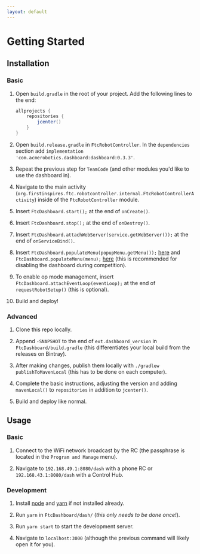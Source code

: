 ```yaml
---
layout: default
---
```


# Getting Started

## Installation

### Basic

1. Open `build.gradle` in the root of your project. Add the following lines to the end:

    ```groovy
    allprojects {
        repositories {
            jcenter()
        }
    }
    ```

1. Open `build.release.gradle` in `FtcRobotController`. In the `dependencies` section add `implementation 'com.acmerobotics.dashboard:dashboard:0.3.3'`.

1. Repeat the previous step for `TeamCode` (and other modules you'd like to use the dashboard in).

1. Navigate to the main activity (`org.firstinspires.ftc.robotcontroller.internal.FtcRobotControllerActivity`) inside of the `FtcRobotController` module.

1. Insert `FtcDashboard.start();` at the end of `onCreate()`.

1. Insert `FtcDashboard.stop();` at the end of `onDestroy()`.

1. Insert `FtcDashboard.attachWebServer(service.getWebServer());` at the end of `onServiceBind()`.

1. Insert `FtcDashboard.populateMenu(popupMenu.getMenu());` [here](https://github.com/acmerobotics/ftc-dashboard/blob/e6c8f5799f167023cce47fdf6b0003355ad721c8/FtcRobotController/src/main/java/org/firstinspires/ftc/robotcontroller/internal/FtcRobotControllerActivity.java#L285) and `FtcDashboard.populateMenu(menu);` [here](https://github.com/acmerobotics/ftc-dashboard/blob/e6c8f5799f167023cce47fdf6b0003355ad721c8/FtcRobotController/src/main/java/org/firstinspires/ftc/robotcontroller/internal/FtcRobotControllerActivity.java#L496) (this is recommended for disabling the dashboard during competition).

1. To enable op mode management, insert `FtcDashboard.attachEventLoop(eventLoop);` at the end of `requestRobotSetup()` (this is optional).

1. Build and deploy!

### Advanced

1. Clone this repo locally.

1. Append `-SNAPSHOT` to the end of `ext.dashboard_version` in `FtcDashboard/build.gradle` (this differentiates your local build from the releases on Bintray).

1. After making changes, publish them locally with `./gradlew publishToMavenLocal` (this has to be done on each computer).

1. Complete the basic instructions, adjusting the version and adding `mavenLocal()` to `repositories` in addition to `jcenter()`.

1. Build and deploy like normal.

## Usage

### Basic

1. Connect to the WiFi network broadcast by the RC (the passphrase is located in the `Program and Manage` menu).

1. Navigate to `192.168.49.1:8080/dash` with a phone RC or `192.168.43.1:8080/dash` with a Control Hub.

### Development

1. Install [node](https://nodejs.org/en/download/) and [yarn](https://yarnpkg.com/en/docs/install) if not installed already.

1. Run `yarn` in `FtcDashboard/dash/` (_this only needs to be done once!_).

1. Run `yarn start` to start the development server.

1. Navigate to `localhost:3000` (although the previous command will likely open it for you).